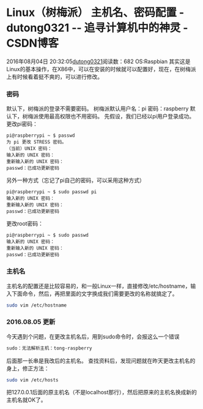# Linux（树梅派） 主机名、密码配置 - dutong0321 -- 追寻计算机中的神灵 - CSDN博客
2016年08月04日 20:32:05[dutong0321](https://me.csdn.net/dutong0321)阅读数：682
OS:Raspbian 
其实这是Linux的基本操作，在X86中，可以在安装的时候就可以配置好，现在，在树梅派上有时候看着挺不爽的，可以进行修改。
### 密码
默认下，树梅派的登录不需要密码。 
树梅派默认用户名：pi 密码：raspberry 
默认下，树梅派使用最高权限也不用密码。 
先假设，我们已经以pi用户登录成功。 
更改pi密码：
```
pi@raspberrypi ~ $ passwd
为 pi 更改 STRESS 密码。
（当前）UNIX 密码：
输入新的 UNIX 密码：
重新输入新的 UNIX 密码：
passwd：已成功更新密码
```
另外一种方式（忘记了pi自己的密码，可以采用这种方式）
```
pi@raspberrypi ~ $ sudo passwd pi 
输入新的 UNIX 密码：
重新输入新的 UNIX 密码：
passwd：已成功更新密码
```
更改root密码：
```
pi@raspberrypi ~ $ sudo passwd
输入新的 UNIX 密码：
重新输入新的 UNIX 密码：
passwd：已成功更新密码
```
### 主机名
主机名的配置还是比较容易的，和一般Linux一样，直接修改/etc/hostname，输入下面命令，然后，再把里面的文字换成我们需要更改的名称就搞定了。
```bash
sudo vim /etc/hostname
```
### 2016.08.05 更新
今天遇到个问题，在更改主机名后，用到sudo命令时，会报这么一个错误
```bash
sudo：无法解析主机：tong-raspberry
```
后面那一长串是我改后的主机名。 
查找资料后，发现问题就在昨天更改主机名的身上，修正方法：
```bash
sudo vim /etc/hosts
```
把127.0.0.1后面的原主机名（不是localhost那行），然后把原来的主机名换成新的主机名就OK了。
